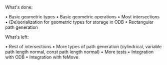 What's done:

• Basic geometric types
• Basic geometric operations
• Most intersections
• (De)serialization for geometric types for storage in ODB
• Rectangular path generation


What's left:

• Rest of intersections
• More types of path generation (cylindrical, variable path length normal, const path length normal)
• More tests
• Integration with ODB
• Integration with feMove


